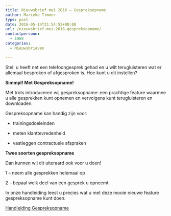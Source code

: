 ```yaml
---
title: Nieuwsbrief mei 2016 – Gespreksopname
author: Marieke Timmer
type: post
date: 2016-05-14T21:54:52+00:00
url: /nieuwsbrief-mei-2016-gespreksopname/
contactpersoon:
  - 1988
categories:
  - Nieuwsbrieven

---
```

Stel: u heeft net een telefoongesprek gehad en u wilt terugluisteren wat er allemaal besproken of afgesproken is. Hoe kunt u dit instellen?

<!--more-->



**Simmpl! Met Gespreksopname!**

Met trots introduceren wij gespreksopname: een prachtige feature waarmee u alle gesprekken kunt opnemen en vervolgens kunt terugluisteren en downloaden.

Gespreksopname kan handig zijn voor:

* trainingsdoeleinden

* meten klanttevredenheid

* vastleggen contractuele afspraken

**Twee soorten gespreksopname**

Dan kunnen wij dit uiteraard ook voor u doen!

1 &#8211; neem alle gesprekken helemaal op

2 &#8211; bepaal welk deel van een gesprek u opneemt

In onze handleiding leest u precies wat u met deze mooie nieuwe feature gespreksopname kunt doen.

<a class="button" href="http://www.simmpl.nl/downloads/Simmpl_handleiding_Call-Recording.pdf" target="_blank">Handleiding Gespreksopname</a>